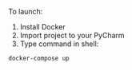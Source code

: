 To launch:
  1. Install Docker
  2. Import project to your PyCharm
  3. Type command in shell:
  
    docker-compose up
